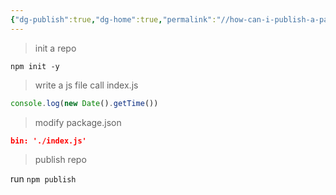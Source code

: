 ```yaml
---
{"dg-publish":true,"dg-home":true,"permalink":"//how-can-i-publish-a-package-to-npm/","tags":["gardenEntry"],"dgPassFrontmatter":true}
---
```




>init a repo

`npm init -y`


>write a  js file call index.js


```js
console.log(new Date().getTime())
```

>modify package.json

```json
bin: './index.js'
```

>publish repo


run `npm publish `